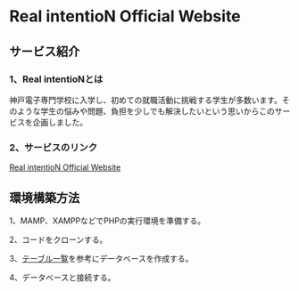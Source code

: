 # **Real intentioN Official Website**

## **サービス紹介**
### 1、Real intentioNとは
神戸電子専門学校に入学し、初めての就職活動に挑戦する学生が多数います。そのような学生の悩みや問題、負担を少しでも解決したいという思いからこのサービスを企画しました。

### 2、サービスのリンク
[Real intentioN Official Website](https://real-intention.website/)

## **環境構築方法**
1、MAMP、XAMPPなどでPHPの実行環境を準備する。

2、コードをクローンする。

3、[テーブル一覧](https://docs.google.com/spreadsheets/d/10E-FRdTQbi89ZpflQkGmgmhxS4mFfl7eoUnpO4ouOpw/edit#gid=0)を参考にデータベースを作成する。

4、データベースと接続する。

